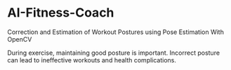 # AI-Fitness-Coach
Correction and Estimation of Workout Postures using Pose Estimation With OpenCV

During exercise, maintaining good posture is important. Incorrect posture can lead to ineffective workouts and health complications. 
